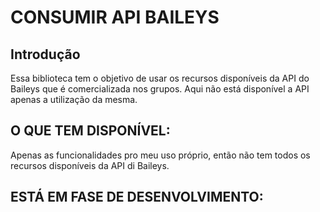 # CONSUMIR API BAILEYS

## Introdução

Essa biblioteca tem o objetivo de usar os recursos disponíveis da API do Baileys que é comercializada nos grupos. Aqui não está disponível a API apenas a utilização da mesma.

## O QUE TEM DISPONÍVEL:

Apenas as funcionalidades pro meu uso próprio, então não tem todos os recursos disponíveis da API di Baileys.


## ESTÁ EM FASE DE DESENVOLVIMENTO: